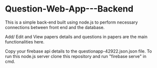 # Question-Web-App---Backend
This is a simple back-end built using node.js to perform necessary connections between front end and the database. 

Add/ Edit and View papers details and questions in papers are the main functionalities here.

Copy your firebase api details to the questionapp-42922.json.json file.
To run this node.js server clone this repository and run "firebase serve" in cmd.
